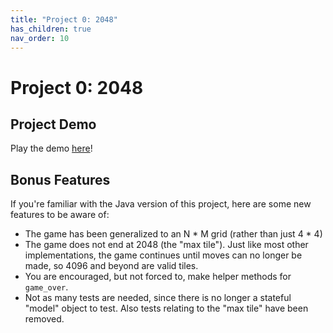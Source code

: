 ```yaml
---
title: "Project 0: 2048"
has_children: true
nav_order: 10
---
```



# Project 0: 2048

## Project Demo

Play the demo [here](../demos/game2048/)!

## Bonus Features

If you're familiar with the Java version of this project, here are some new features to be aware of:

 - The game has been generalized to an N * M grid (rather than just 4 * 4)
 - The game does not end at 2048 (the "max tile"). Just like most other implementations, the game continues until moves can no longer be made, so 4096 and beyond are valid tiles.
 - You are encouraged, but not forced to, make helper methods for `game_over`.
 - Not as many tests are needed, since there is no longer a stateful "model" object to test. Also tests relating to the "max tile" have been removed.
 